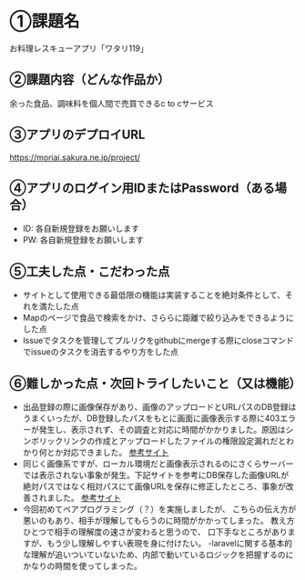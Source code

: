 # ①課題名
お料理レスキューアプリ「ワタリ119」
## ②課題内容（どんな作品か）
余った食品、調味料を個人間で売買できるc to cサービス
## ③アプリのデプロイURL
https://moriai.sakura.ne.jp/project/
## ④アプリのログイン用IDまたはPassword（ある場合）
- ID: 各自新規登録をお願いします
- PW: 各自新規登録をお願いします
## ⑤工夫した点・こだわった点
- サイトとして使用できる最低限の機能は実装することを絶対条件として、それを満たした点
- Mapのページで食品で検索をかけ、さららに距離で絞り込みをできるようにした点
- Issueでタスクを管理してプルリクをgithubにmergeする際にcloseコマンドでissueのタスクを消去するやり方をした点
## ⑥難しかった点・次回トライしたいこと（又は機能）
- 出品登録の際に画像保存があり、画像のアップロードとURLパスのDB登録はうまくいったが、DB登録したパスをもとに画面に画像表示する際に403エラーが発生し、表示されず、その調査と対応に時間がかかりました。原因はシンボリックリンクの作成とアップロードしたファイルの権限設定漏れだとわかり何とか対応できました。
 [参考サイト](https://qiita.com/yukisku/items/d8f945adbc1bc31dd148)
- 同じく画像系ですが、ローカル環境だと画像表示されるのにさくらサーバーでは表示されない事象が発生。下記サイトを参考にDB保存した画像URLが絶対パスではなく相対パスにて画像URLを保存に修正したところ、事象が改善されました。
 [参考サイト](https://qiita.com/k-tabuchi/items/3720fa39a530d49b43fc)
- 今回初めてペアプログラミング（？）を実施しましたが、
こちらの伝え方が悪いのもあり、相手が理解してもらうのに時間がかかってしまった。
教え方ひとつで相手の理解度の速さが変わると思うので、
口下手なところがありますが、もう少し理解しやすい表現を身に付けたい。
-laravelに関する基本的な理解が追いついていないため、内部で動いているロジックを把握するのにかなりの時間を使ってしまった。